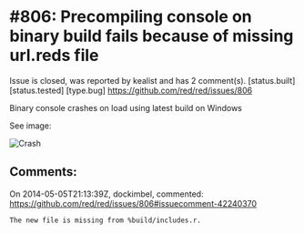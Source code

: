 
#806: Precompiling console on binary build fails because of missing url.reds file
================================================================================
Issue is closed, was reported by kealist and has 2 comment(s).
[status.built] [status.tested] [type.bug]
<https://github.com/red/red/issues/806>

Binary console crashes on load using latest build on Windows

See image:

![Crash](http://i.imgur.com/VTu7RlB.jpg)



Comments:
--------------------------------------------------------------------------------

On 2014-05-05T21:13:39Z, dockimbel, commented:
<https://github.com/red/red/issues/806#issuecomment-42240370>

    The new file is missing from %build/includes.r.

